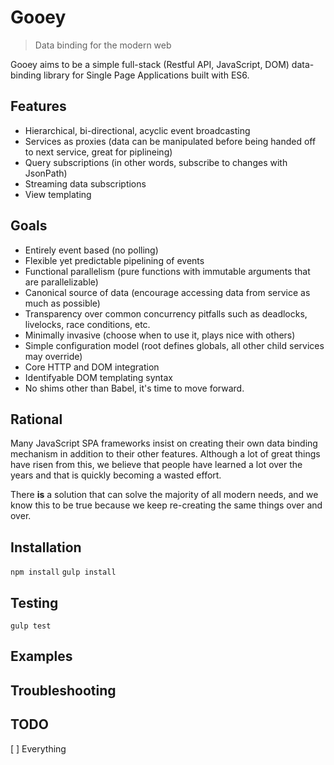 # Gooey

> Data binding for the modern web

Gooey aims to be a simple full-stack (Restful API, JavaScript, DOM) data-binding library for Single Page Applications built with ES6.

## Features

* Hierarchical, bi-directional, acyclic event broadcasting
* Services as proxies (data can be manipulated before being handed off to next service, great for piplineing)
* Query subscriptions (in other words, subscribe to changes with JsonPath)
* Streaming data subscriptions
* View templating

## Goals

* Entirely event based (no polling)
* Flexible yet predictable pipelining of events
* Functional parallelism (pure functions with immutable arguments that are parallelizable)
* Canonical source of data (encourage accessing data from service as much as possible)
* Transparency over common concurrency pitfalls such as deadlocks, livelocks, race conditions, etc.
* Minimally invasive (choose when to use it, plays nice with others)
* Simple configuration model (root defines globals, all other child services may override)
* Core HTTP and DOM integration
* Identifyable DOM templating syntax
* No shims other than Babel, it's time to move forward.

## Rational

Many JavaScript SPA frameworks insist on creating their own data binding mechanism in addition to their other features.
Although a lot of great things have risen from this, we believe that people have learned a lot over the years and that is quickly becoming a wasted effort.

There **is** a solution that can solve the majority of all modern needs, and we know this to be true because we keep
re-creating the same things over and over.

## Installation

`npm install`
`gulp install`

## Testing

`gulp test`

## Examples

## Troubleshooting

## TODO

[ ] Everything
